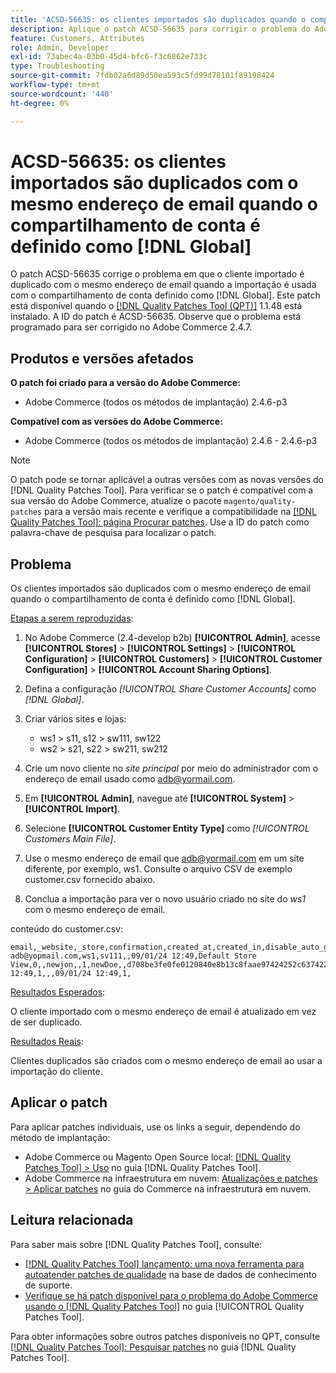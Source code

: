 ```yaml
---
title: 'ACSD-56635: os clientes importados são duplicados quando o compartilhamento de conta está definido como [!DNL Global]'
description: Aplique o patch ACSD-56635 para corrigir o problema do Adobe Commerce em que o cliente importado é duplicado com o mesmo endereço de email quando a importação é usada com o compartilhamento de conta definido como [!DNL Global].
feature: Customers, Attributes
role: Admin, Developer
exl-id: 73abec4a-03b0-45d4-bfc6-f3c6862e733c
type: Troubleshooting
source-git-commit: 7fdb02a6d89d50ea593c5fd99d78101f89198424
workflow-type: tm+mt
source-wordcount: '440'
ht-degree: 0%

---
```


# ACSD-56635: os clientes importados são duplicados com o mesmo endereço de email quando o compartilhamento de conta é definido como [!DNL Global]

O patch ACSD-56635 corrige o problema em que o cliente importado é duplicado com o mesmo endereço de email quando a importação é usada com o compartilhamento de conta definido como [!DNL Global]. Este patch está disponível quando o [[!DNL Quality Patches Tool (QPT)]](https://experienceleague.adobe.com/pt-br/docs/commerce-operations/tools/quality-patches-tool/quality-patches-tool-to-self-serve-quality-patches) 1.1.48 está instalado. A ID do patch é ACSD-56635. Observe que o problema está programado para ser corrigido no Adobe Commerce 2.4.7.

## Produtos e versões afetados

**O patch foi criado para a versão do Adobe Commerce:**

* Adobe Commerce (todos os métodos de implantação) 2.4.6-p3

**Compatível com as versões do Adobe Commerce:**

* Adobe Commerce (todos os métodos de implantação) 2.4.6 - 2.4.6-p3

>[!NOTE]
>
>O patch pode se tornar aplicável a outras versões com as novas versões do [!DNL Quality Patches Tool]. Para verificar se o patch é compatível com a sua versão do Adobe Commerce, atualize o pacote `magento/quality-patches` para a versão mais recente e verifique a compatibilidade na [[!DNL Quality Patches Tool]: página Procurar patches](https://experienceleague.adobe.com/tools/commerce-quality-patches/index.html?lang=pt-BR). Use a ID do patch como palavra-chave de pesquisa para localizar o patch.

## Problema

Os clientes importados são duplicados com o mesmo endereço de email quando o compartilhamento de conta é definido como [!DNL Global].

<u>Etapas a serem reproduzidas</u>:

1. No Adobe Commerce (2.4-develop b2b) **[!UICONTROL Admin]**, acesse **[!UICONTROL Stores]** > **[!UICONTROL Settings]** > **[!UICONTROL Configuration]** > **[!UICONTROL Customers]** > **[!UICONTROL Customer Configuration]** > **[!UICONTROL Account Sharing Options]**.
1. Defina a configuração *[!UICONTROL Share Customer Accounts]* como *[!DNL Global]*.
1. Criar vários sites e lojas:

   * ws1 > s11, s12 > sw111, sw122
   * ws2 > s21, s22 > sw211, sw212

1. Crie um novo cliente no *site principal* por meio do administrador com o endereço de email usado como <adb@yormail.com>.
1. Em **[!UICONTROL Admin]**, navegue até **[!UICONTROL System]** > **[!UICONTROL Import]**.
1. Selecione **[!UICONTROL Customer Entity Type]** como *[!UICONTROL Customers Main File]*.
1. Use o mesmo endereço de email que <adb@yormail.com> em um site diferente, por exemplo, ws1. Consulte o arquivo CSV de exemplo customer.csv fornecido abaixo.
1. Conclua a importação para ver o novo usuário criado no site do *ws1* com o mesmo endereço de email.

conteúdo do customer.csv:

```
email,_website,_store,confirmation,created_at,created_in,disable_auto_group_change,dob,firstname,gender,group_id,lastname,middlename,password_hash,prefix,rp_token,rp_token_created_at,store_id,suffix,taxvat,updated_at,website_id,password
adb@yopmail.com,ws1,sv111,,09/01/24 12:49,Default Store View,0,,newjon,,1,newDoe,,d708be3fe0fe0120840e8b13c8faae97424252c6374227ff59c05814f1aecd79:mgLqkqgTwLPLlCljzvF8hp67fNOOvOZb:1,,07e71459c137f4da15292134ff459cba,30/10/15 12:49,1,,,09/01/24 12:49,1,
```

<u>Resultados Esperados</u>:

O cliente importado com o mesmo endereço de email é atualizado em vez de ser duplicado.

<u>Resultados Reais</u>:

Clientes duplicados são criados com o mesmo endereço de email ao usar a importação do cliente.

## Aplicar o patch

Para aplicar patches individuais, use os links a seguir, dependendo do método de implantação:

* Adobe Commerce ou Magento Open Source local: [[!DNL Quality Patches Tool] > Uso](/help/tools/quality-patches-tool/usage.md) no guia [!DNL Quality Patches Tool].
* Adobe Commerce na infraestrutura em nuvem: [Atualizações e patches > Aplicar patches](https://experienceleague.adobe.com/docs/commerce-cloud-service/user-guide/develop/upgrade/apply-patches.html?lang=pt-BR) no guia do Commerce na infraestrutura em nuvem.

## Leitura relacionada

Para saber mais sobre [!DNL Quality Patches Tool], consulte:

* [[!DNL Quality Patches Tool] lançamento: uma nova ferramenta para autoatender patches de qualidade](https://experienceleague.adobe.com/pt-br/docs/commerce-operations/tools/quality-patches-tool/quality-patches-tool-to-self-serve-quality-patches) na base de dados de conhecimento de suporte.
* [Verifique se há patch disponível para o problema do Adobe Commerce usando o  [!DNL Quality Patches Tool]](/help/tools/quality-patches-tool/patches-available-in-qpt/check-patch-for-magento-issue-with-magento-quality-patches.md) no guia [!UICONTROL Quality Patches Tool].


Para obter informações sobre outros patches disponíveis no QPT, consulte [[!DNL Quality Patches Tool]: Pesquisar patches](https://experienceleague.adobe.com/tools/commerce-quality-patches/index.html?lang=pt-BR) no guia [!DNL Quality Patches Tool].
